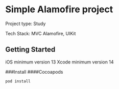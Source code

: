 # Simple Alamofire project
Project type: Study

Tech Stack: MVC Alamofire, UIKit

## Getting Started

iOS minimum version 13
Xcode minimum version 14

###Install
####Cocoapods
```ruby
pod install
```
